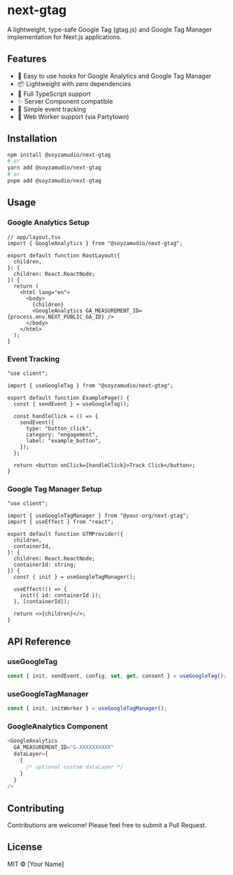 # next-gtag

A lightweight, type-safe Google Tag (gtag.js) and Google Tag Manager implementation for Next.js applications.

## Features

- 🚀 Easy to use hooks for Google Analytics and Google Tag Manager
- 📦 Lightweight with zero dependencies
- 💪 Full TypeScript support
- ✨ Server Component compatible
- 🔄 Simple event tracking
- 👷 Web Worker support (via Partytown)

## Installation

```bash
npm install @soyzamudio/next-gtag
# or
yarn add @soyzamudio/next-gtag
# or
pnpm add @soyzamudio/next-gtag
```

## Usage

### Google Analytics Setup

```tsx
// app/layout.tsx
import { GoogleAnalytics } from "@soyzamudio/next-gtag";

export default function RootLayout({
  children,
}: {
  children: React.ReactNode;
}) {
  return (
    <html lang="en">
      <body>
        {children}
        <GoogleAnalytics GA_MEASUREMENT_ID={process.env.NEXT_PUBLIC_GA_ID} />
      </body>
    </html>
  );
}
```

### Event Tracking

```tsx
"use client";

import { useGoogleTag } from "@soyzamudio/next-gtag";

export default function ExamplePage() {
  const { sendEvent } = useGoogleTag();

  const handleClick = () => {
    sendEvent({
      type: "button_click",
      category: "engagement",
      label: "example_button",
    });
  };

  return <button onClick={handleClick}>Track Click</button>;
}
```

### Google Tag Manager Setup

```tsx
"use client";

import { useGoogleTagManager } from "@your-org/next-gtag";
import { useEffect } from "react";

export default function GTMProvider({
  children,
  containerId,
}: {
  children: React.ReactNode;
  containerId: string;
}) {
  const { init } = useGoogleTagManager();

  useEffect(() => {
    init({ id: containerId });
  }, [containerId]);

  return <>{children}</>;
}
```

## API Reference

### useGoogleTag

```typescript
const { init, sendEvent, config, set, get, consent } = useGoogleTag();
```

### useGoogleTagManager

```typescript
const { init, initWorker } = useGoogleTagManager();
```

### GoogleAnalytics Component

```typescript
<GoogleAnalytics
  GA_MEASUREMENT_ID="G-XXXXXXXXXX"
  dataLayer={
    {
      /* optional custom dataLayer */
    }
  }
/>
```

## Contributing

Contributions are welcome! Please feel free to submit a Pull Request.

## License

MIT © [Your Name]
